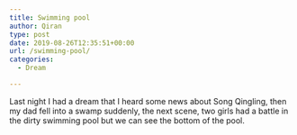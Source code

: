 ```yaml
---
title: Swimming pool
author: Qiran
type: post
date: 2019-08-26T12:35:51+00:00
url: /swimming-pool/
categories:
  - Dream

---
```

Last night I had a dream that I heard some news about Song Qingling, then my dad fell into a swamp suddenly, the next scene, two girls had a battle in the dirty swimming pool but we can see the bottom of the pool.